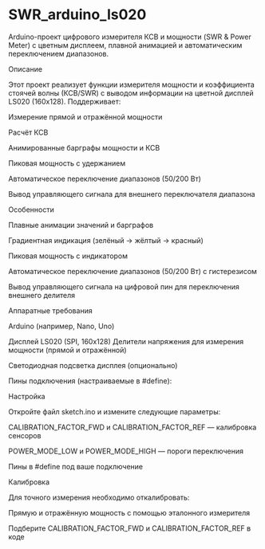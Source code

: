 # SWR_arduino_ls020
Arduino-проект цифрового измерителя КСВ и мощности (SWR &amp; Power Meter) с цветным дисплеем, плавной анимацией и автоматическим переключением диапазонов.

Описание

Этот проект реализует функции измерителя мощности и коэффициента стоячей волны (КСВ/SWR) с выводом информации на цветной дисплей LS020 (160x128). Поддерживает:

Измерение прямой и отражённой мощности

Расчёт КСВ

Анимированные барграфы мощности и КСВ

Пиковая мощность с удержанием

Автоматическое переключение диапазонов (50/200 Вт)

Вывод управляющего сигнала для внешнего переключателя диапазона

Особенности

Плавные анимации значений и барграфов

Градиентная индикация (зелёный → жёлтый → красный)

Пиковая мощность с индикатором

Автоматическое переключение диапазонов (50/200 Вт) с гистерезисом

Вывод управляющего сигнала на цифровой пин для переключения внешнего делителя

Аппаратные требования

Arduino (например, Nano, Uno)

Дисплей LS020 (SPI, 160x128)
Делители напряжения для измерения мощности (прямой и отражённой)

Светодиодная подсветка дисплея (опционально)

Пины подключения (настраиваемые в #define):

 Настройка

Откройте файл sketch.ino и измените следующие параметры:

CALIBRATION_FACTOR_FWD и CALIBRATION_FACTOR_REF — калибровка сенсоров

POWER_MODE_LOW и POWER_MODE_HIGH — пороги переключения

Пины в #define под ваше подключение

Калибровка

Для точного измерения необходимо откалибровать:

Прямую и отражённую мощность с помощью эталонного измерителя

Подберите CALIBRATION_FACTOR_FWD и CALIBRATION_FACTOR_REF в коде
